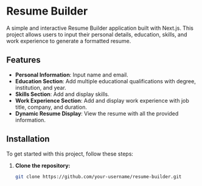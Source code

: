 # Resume Builder

A simple and interactive Resume Builder application built with Next.js. This project allows users to input their personal details, education, skills, and work experience to generate a formatted resume.

## Features

- **Personal Information**: Input name and email.
- **Education Section**: Add multiple educational qualifications with degree, institution, and year.
- **Skills Section**: Add and display skills.
- **Work Experience Section**: Add and display work experience with job title, company, and duration.
- **Dynamic Resume Display**: View the resume with all the provided information.

## Installation

To get started with this project, follow these steps:

1. **Clone the repository:**

   ```bash
   git clone https://github.com/your-username/resume-builder.git
